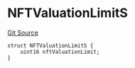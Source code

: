 # NFTValuationLimitS
[Git Source](https://github.com/thrackle-io/aquifi-rules-v1/blob/e484b68f1ca0d10ffe5b3b006faff195ef61dcb9/src/client/token/handler/diamond/RuleStorage.sol)


```solidity
struct NFTValuationLimitS {
    uint16 nftValuationLimit;
}
```

